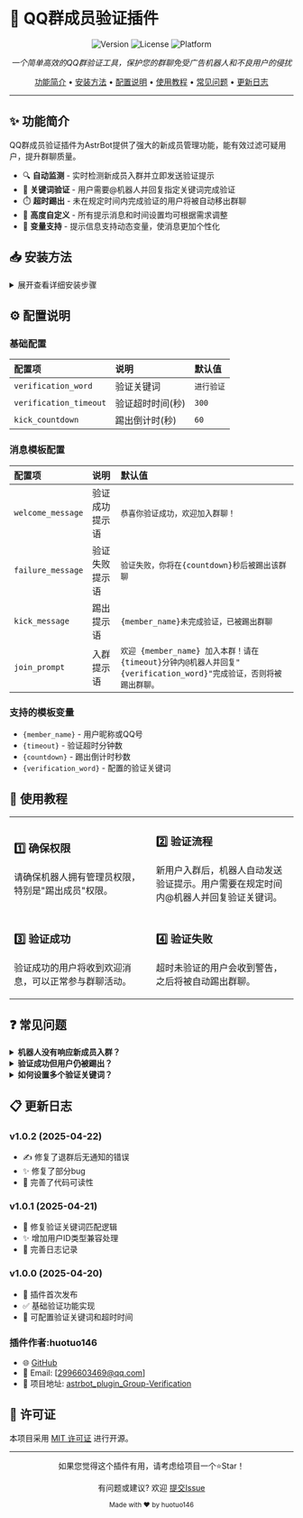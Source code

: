 # 🤖 QQ群成员验证插件

<div align="center">

![Version](https://img.shields.io/badge/version-1.0.2-blue.svg)
![License](https://img.shields.io/badge/license-MIT-green.svg)
![Platform](https://img.shields.io/badge/platform-AstrBot-purple.svg)

*一个简单高效的QQ群验证工具，保护您的群聊免受广告机器人和不良用户的侵扰*

[功能简介](#✨-功能简介) •
[安装方法](#📥-安装方法) •
[配置说明](#⚙️-配置说明) •
[使用教程](#📝-使用教程) •
[常见问题](#❓-常见问题) •
[更新日志](#📋-更新日志)

</div>

---

## ✨ 功能简介

QQ群成员验证插件为AstrBot提供了强大的新成员管理功能，能有效过滤可疑用户，提升群聊质量。

- 🔍 **自动监测** - 实时检测新成员入群并立即发送验证提示
- 🔑 **关键词验证** - 用户需要@机器人并回复指定关键词完成验证
- ⏱️ **超时踢出** - 未在规定时间内完成验证的用户将被自动移出群聊
- 🎨 **高度自定义** - 所有提示消息和时间设置均可根据需求调整
- 🔄 **变量支持** - 提示信息支持动态变量，使消息更加个性化

## 📥 安装方法

<details>
<summary>展开查看详细安装步骤</summary>

1. 进入AstrBot的插件管理界面
2. 搜索"astrbot_plugin_Group Verification"自动配置
3. 点击安装按钮完成插件安装
4. 在插件配置页面进行相关设置
5. 重启机器人使配置生效或者手动下载release的 Group-Verification.zip文件自行解压复制到astrbot插件目录中

</details>

## ⚙️ 配置说明

### 基础配置

| 配置项 | 说明 | 默认值 |
|:-------|:-----|:-------|
| `verification_word` | 验证关键词 | `进行验证` |
| `verification_timeout` | 验证超时时间(秒) | `300` |
| `kick_countdown` | 踢出倒计时(秒) | `60` |

### 消息模板配置

| 配置项 | 说明 | 默认值 |
|:-------|:-----|:-------|
| `welcome_message` | 验证成功提示语 | `恭喜你验证成功，欢迎加入群聊！` |
| `failure_message` | 验证失败提示语 | `验证失败，你将在{countdown}秒后被踢出该群聊` |
| `kick_message` | 踢出提示语 | `{member_name}未完成验证，已被踢出群聊` |
| `join_prompt` | 入群提示语 | `欢迎 {member_name} 加入本群！请在{timeout}分钟内@机器人并回复"{verification_word}"完成验证，否则将被踢出群聊。` |

### 支持的模板变量

- `{member_name}` - 用户昵称或QQ号
- `{timeout}` - 验证超时分钟数
- `{countdown}` - 踢出倒计时秒数
- `{verification_word}` - 配置的验证关键词

## 📝 使用教程

<table>
  <tr>
    <td width="50%">
      <h3>1️⃣ 确保权限</h3>
      <p>请确保机器人拥有管理员权限，特别是"踢出成员"权限。</p>
    </td>
    <td width="50%">
      <h3>2️⃣ 验证流程</h3>
      <p>新用户入群后，机器人自动发送验证提示。用户需要在规定时间内@机器人并回复验证关键词。</p>
    </td>
  </tr>
  <tr>
    <td width="50%">
      <h3>3️⃣ 验证成功</h3>
      <p>验证成功的用户将收到欢迎消息，可以正常参与群聊活动。</p>
    </td>
    <td width="50%">
      <h3>4️⃣ 验证失败</h3>
      <p>超时未验证的用户会收到警告，之后将被自动踢出群聊。</p>
    </td>
  </tr>
</table>

## ❓ 常见问题

<details>
<summary><b>机器人没有响应新成员入群？</b></summary>
<p>请检查机器人是否有群事件接收权限，或者设置管理员，以及AstrBot的QQ平台连接是否正常。</p>
</details>

<details>
<summary><b>验证成功但用户仍被踢出？</b></summary>
<p>可能是验证消息格式问题。请确保用户同时满足：1) @机器人 2) 消息中包含验证关键词。</p>
</details>

<details>
<summary><b>如何设置多个验证关键词？</b></summary>
<p>当前版本仅支持单一关键词，未来版本将考虑添加多关键词支持。</p>
</details>

## 📋 更新日志

### v1.0.2 (2025-04-22)
- ✍️ 修复了退群后无通知的错误
- ✨ 修复了部分bug
- 📝 完善了代码可读性

### v1.0.1 (2025-04-21)
- 🐛 修复验证关键词匹配逻辑
- ✨ 增加用户ID类型兼容处理
- 📝 完善日志记录

### v1.0.0 (2025-04-20)
- 🚀 插件首次发布
- ✅ 基础验证功能实现
- 🔧 可配置验证关键词和超时时间


### 插件作者:huotuo146

- 🌐 [GitHub](https://github.com/huntuo146)
- 📧 Email: [2996603469@qq.com]
- 🔗 项目地址: [astrbot_plugin_Group-Verification](https://github.com/huntuo146/astrbot_plugin_Group-Verification)

## 📜 许可证

本项目采用 [MIT 许可证](LICENSE) 进行开源。

---

<div align="center">
<p>如果您觉得这个插件有用，请考虑给项目一个⭐Star！</p>
<p>有问题或建议? 欢迎 <a href="https://github.com/huntuo146/astrbot_plugin_Group-Verification/issues/new">提交Issue</a></p>

<sub>Made with ❤️ by huotuo146</sub>
</div>

